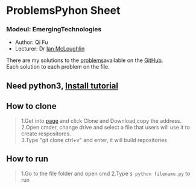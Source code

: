 # ProblemsPyhon Sheet

### Modeul: EmergingTechnologies
* Author: Qi Fu
* Lecturer: Dr [Ian McLoughlin](https://ianmcloughlin.github.io/)

There are my solutions to the [problems](https://emerging-technologies.github.io/problems/python-fundamentals.html)available on the [GitHub](https://emerging-technologies.github.io/).  
Each solution to each problem on the file.

## Need python3, [Install tutorial](https://anaconda.org/anaconda/python) 

## How to clone
> 1.Get into [page](https://github.com/QiFuChina/ProblemsPython) and click Clone and Download,copy the address.   
> 2.Open cmder, change drive and select a file that users will use it to create respositores.  
> 3.Type "git clone ctrl+v" and enter, it will build repositories 

## How to run
> 1.Go to the file folder and open cmd
> 2.Type ``` $ python filename.py ``` to run
